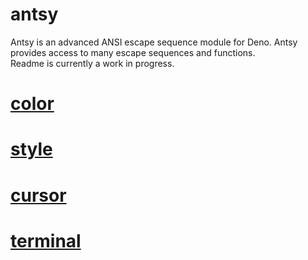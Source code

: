 # antsy
Antsy is an advanced ANSI escape sequence module for Deno. Antsy provides access to many escape sequences and functions.
<br/>
Readme is currently a work in progress.

# [color](https://doc.deno.land/https/deno.land/x/ansty/color.ts)
# [style](https://doc.deno.land/https/deno.land/x/ansty/style.ts)
# [cursor](https://doc.deno.land/https/deno.land/x/ansty/cursor.ts)
# [terminal](https://doc.deno.land/https/deno.land/x/ansty/terminal.ts)